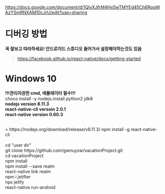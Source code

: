 
https://docs.google.com/document/d/1QlvXJfrM4Hx5wTMYEd45Ch6RpqWAzYSmRNXAM10cJrU/edit?usp=sharing

# 디버깅 방법
**꼭 잘보고 따라하세요! 안드로이드 스튜디오 들어가서 설정해야하는것도 있음**

> https://facebook.github.io/react-native/docs/getting-started

# Windows 10

**!!!관리자권한 cmd, 에뮬레이터 필수!!!**
<br>
choco install -y nodejs.install python2 jdk8
<br>
**nodejs version 8.11.3
<br>
react-native-cli versoin 2.0.1
<br>
react-native version 0.60.3**

<br>
> https://nodejs.org/download/release/v8.11.3/
npm install -g react-native-cli
<br>
<br>
cd "user dir"
<br>
git clone https://github.com/gwnuysw/vacationProject.git
<br>
cd vacationProject
<br>
npm install
<br>
npm install --save realm
<br>
react-native link realm
<br>
npm i jetifier
<br>
npx jetify
<br>
react-native run-android

